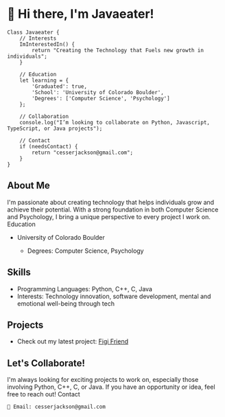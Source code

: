 # 👋 Hi there, I'm Javaeater!

    Class Javaeater {
        // Interests
        ImInterestedIn() {
            return "Creating the Technology that Fuels new growth in individuals";
        }

        // Education
        let learning = {
            'Graduated': true,
            'School': 'University of Colorado Boulder',
            'Degrees': ['Computer Science', 'Psychology']
        };
    
        // Collaboration
        console.log("I’m looking to collaborate on Python, Javascript, TypeScript, or Java projects");
    
        // Contact
        if (needsContact) {
            return "cesserjackson@gmail.com";
        }
    }

## About Me

I'm passionate about creating technology that helps individuals grow and achieve their potential. With a strong foundation in both Computer Science and Psychology, I bring a unique perspective to every project I work on.
Education

- University of Colorado Boulder

  - Degrees: Computer Science, Psychology

## Skills

- Programming Languages: Python, C++, C, Java
- Interests: Technology innovation, software development, mental and emotional well-being through tech

## Projects

- Check out my latest project: [Figi Friend](https://figi-friend-react.onrender.com/)

## Let's Collaborate!

I'm always looking for exciting projects to work on, especially those involving Python, C++, C, or Java. If you have an opportunity or idea, feel free to reach out!
Contact

    📧 Email: cesserjackson@gmail.com



<!---
Javaeater/Javaeater is a ✨ special ✨ repository because its `README.md` (this file) appears on your GitHub profile.
You can click the Preview link to take a look at your changes.
--->
